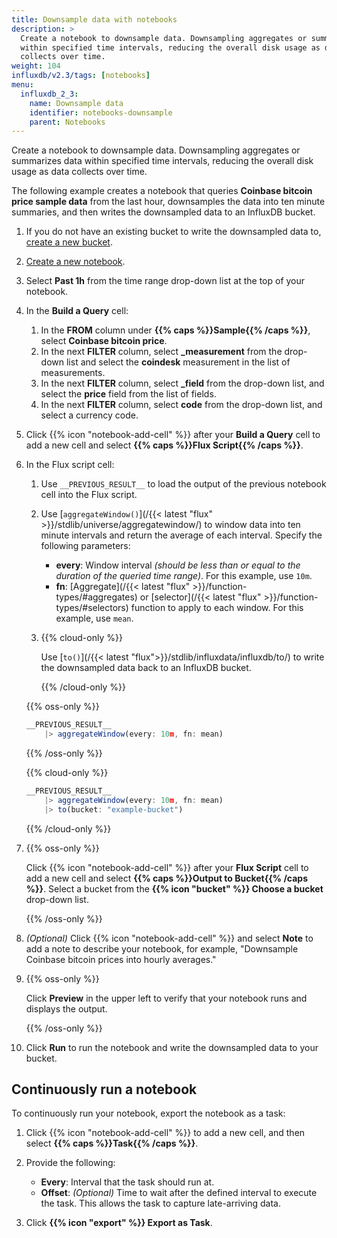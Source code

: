 ```yaml
---
title: Downsample data with notebooks
description: >
  Create a notebook to downsample data. Downsampling aggregates or summarizes data
  within specified time intervals, reducing the overall disk usage as data
  collects over time.
weight: 104
influxdb/v2.3/tags: [notebooks]
menu:
  influxdb_2_3:
    name: Downsample data
    identifier: notebooks-downsample
    parent: Notebooks
---
```


Create a notebook to downsample data. Downsampling aggregates or summarizes data
within specified time intervals, reducing the overall disk usage as data
collects over time.

The following example creates a notebook that queries **Coinbase bitcoin price
sample data** from the last hour, downsamples the data into ten minute summaries,
and then writes the downsampled data to an InfluxDB bucket.

1.  If you do not have an existing bucket to write the downsampled data to,
    [create a new bucket](/influxdb/v2.3/organizations/buckets/create-bucket/).
2.  [Create a new notebook](/influxdb/v2.3/notebooks/create-notebook/).
3.  Select **Past 1h** from the time range drop-down list at the top of your notebook.
4.  In the **Build a Query** cell:

    1.  In the **FROM** column under **{{% caps %}}Sample{{% /caps %}}**,
        select **Coinbase bitcoin price**.
    2.  In the next **FILTER** column, select **_measurement** from the drop-down list
        and select the **coindesk** measurement in the list of measurements.
    3.  In the next **FILTER** column, select **_field** from the drop-down list,
        and select the **price** field from the list of fields.
    4.  In the next **FILTER** column, select **code** from the drop-down list,
        and select a currency code.

5.  Click {{% icon "notebook-add-cell" %}} after your **Build a Query** cell to 
    add a new cell and select **{{% caps %}}Flux Script{{% /caps %}}**.

6.  In the Flux script cell:
    
    1.  Use `__PREVIOUS_RESULT__` to load the output of the previous notebook
        cell into the Flux script.
    2.  Use [`aggregateWindow()`](/{{< latest "flux" >}}/stdlib/universe/aggregatewindow/)
        to window data into ten minute intervals and return the average of each interval.
        Specify the following parameters:

        - **every**: Window interval _(should be less than or equal to the duration of the queried time range)_.
          For this example, use `10m`.
        - **fn**: [Aggregate](/{{< latest "flux" >}}/function-types/#aggregates)
          or [selector](/{{< latest "flux" >}}/function-types/#selectors) function
          to apply to each window.
          For this example, use `mean`.

    3.  {{% cloud-only %}}
        
        Use [`to()`](/{{< latest "flux">}}/stdlib/influxdata/influxdb/to/)
        to write the downsampled data back to an InfluxDB bucket.

        {{% /cloud-only %}}
    
    {{% oss-only %}}

    ```js
    __PREVIOUS_RESULT__
        |> aggregateWindow(every: 10m, fn: mean)
    ```
    {{% /oss-only %}}

    {{% cloud-only %}}

    ```js
    __PREVIOUS_RESULT__
        |> aggregateWindow(every: 10m, fn: mean)
        |> to(bucket: "example-bucket")
    ```
    {{% /cloud-only %}}

7.  {{% oss-only %}}
    
    Click {{% icon "notebook-add-cell" %}} after your **Flux Script** cell to 
    add a new cell and select **{{% caps %}}Output to Bucket{{% /caps %}}**.
    Select a bucket from the **{{% icon "bucket" %}} Choose a bucket**
    drop-down list. 

    {{% /oss-only %}}
    
8.  _(Optional)_ Click {{% icon "notebook-add-cell" %}} and select **Note** to
    add a note to describe your notebook, for example, 
 "Downsample Coinbase bitcoin prices into hourly averages."
9.  {{% oss-only %}}

    Click **Preview** in the upper left to verify that your notebook runs and displays the output.
    
    {{% /oss-only %}}
10. Click **Run** to run the notebook and write the downsampled data to your bucket.

## Continuously run a notebook
To continuously run your notebook, export the notebook as a task:

1.  Click {{% icon "notebook-add-cell" %}} to add a new cell, and then select
    **{{% caps %}}Task{{% /caps %}}**.
2.  Provide the following:

    - **Every**: Interval that the task should run at.
    - **Offset**: _(Optional)_ Time to wait after the defined interval to execute the task.
      This allows the task to capture late-arriving data.

3.  Click **{{% icon "export" %}} Export as Task**.
